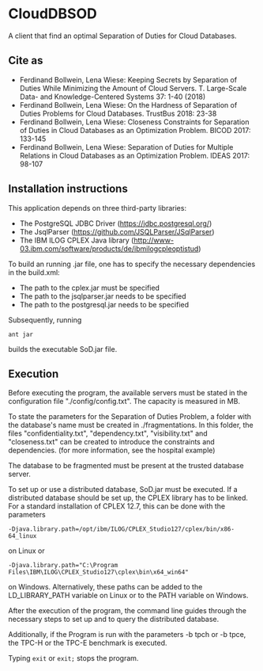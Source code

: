 # CloudDBSOD
A client that find an optimal Separation of Duties for Cloud Databases.

## Cite as

- Ferdinand Bollwein, Lena Wiese: Keeping Secrets by Separation of Duties While Minimizing the Amount of Cloud Servers. T. Large-Scale Data- and Knowledge-Centered Systems 37: 1-40 (2018)
- Ferdinand Bollwein, Lena Wiese: On the Hardness of Separation of Duties Problems for Cloud Databases. TrustBus 2018: 23-38 
- Ferdinand Bollwein, Lena Wiese: Closeness Constraints for Separation of Duties in Cloud Databases as an Optimization Problem. BICOD 2017: 133-145
- Ferdinand Bollwein, Lena Wiese: Separation of Duties for Multiple Relations in Cloud Databases as an Optimization Problem. IDEAS 2017: 98-107

## Installation instructions

This application depends on three third-party libraries:
- The PostgreSQL JDBC Driver (https://jdbc.postgresql.org/)
- The JsqlParser (https://github.com/JSQLParser/JSqlParser)
- The IBM ILOG CPLEX Java library (http://www-03.ibm.com/software/products/de/ibmilogcpleoptistud)

To build an running .jar file, one has to specify the necessary dependencies in the build.xml:
- The path to the cplex.jar must be specified
- The path to the jsqlparser.jar needs to be specified
- The path to the postgresql.jar needs to be specified

Subsequently, running
```
ant jar
```
builds the executable SoD.jar file.

## Execution

Before executing the program, the available servers must be stated in the configuration file "./config/config.txt". The capacity is measured in MB.

To state the parameters for the Separation of Duties Problem, a folder with the database's name must be created in ./fragmentations. In this folder, the files "confidentiality.txt", "dependency.txt", "visibility.txt" and "closeness.txt" can be created to introduce the constraints and dependencies. (for more information, see the hospital example)

The database to be fragmented must be present at the trusted database server.

To set up or use a distributed database, SoD.jar must be executed. If a distributed database should be set up, the CPLEX library has to be linked. For a standard installation of CPLEX 12.7, this can be done with the parameters
```
-Djava.library.path=/opt/ibm/ILOG/CPLEX_Studio127/cplex/bin/x86-64_linux
```
on Linux or
```
-Djava.library.path="C:\Program Files\IBM\ILOG\CPLEX_Studio127\cplex\bin\x64_win64"
```
on Windows.
Alternatively, these paths can be added to the LD_LIBRARY_PATH variable on Linux or to the PATH variable on Windows.

After the execution of the program, the command line guides through the necessary steps to set up and to query the distributed database.

Additionally, if the Program is run with the parameters -b tpch or -b tpce, the TPC-H or the TPC-E benchmark is executed.

Typing `exit` or `exit;` stops the program.
